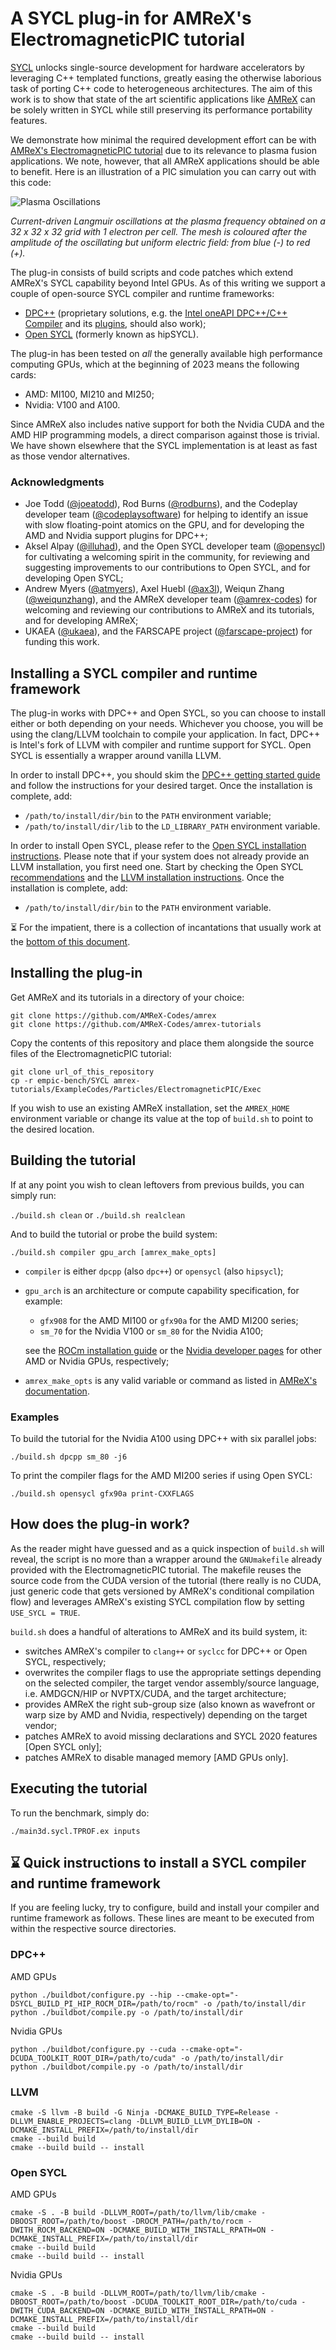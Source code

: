 # A SYCL plug-in for AMReX's ElectromagneticPIC tutorial

[SYCL](https://www.khronos.org/sycl/) unlocks single-source development for
hardware accelerators by leveraging C++ templated functions, greatly easing the
otherwise laborious task of porting C++ code to heterogeneous architectures.
The aim of this work is to show that state of the art scientific applications
like [AMReX](https://amrex-codes.github.io) can be solely written in SYCL
while still preserving its performance portability features.

We demonstrate how minimal the required development effort can be with
[AMReX's ElectromagneticPIC tutorial](https://amrex-codes.github.io/amrex/tutorials_html/Particles_Tutorial.html#electromagneticpic)
due to its relevance to plasma fusion applications. We note, however, that all AMReX
applications should be able to benefit.
Here is an illustration of a PIC simulation you can carry out with this code:

![Plasma Oscillations](https://github.com/amrPX-Projects/empic-bench/blob/master/Langmuir.gif)

_Current-driven Langmuir oscillations at the plasma frequency obtained
on a 32 x 32 x 32 grid with 1 electron per cell. The mesh is coloured after the 
amplitude of the oscillating but uniform electric field: from blue (-) to red
(+)._

The plug-in consists of build scripts and code patches which extend
AMReX's SYCL capability beyond Intel GPUs.
As of this writing we support a couple of open-source SYCL compiler and runtime
frameworks:
- [DPC++](https://github.com/intel/llvm) (proprietary solutions, e.g. the
[Intel oneAPI DPC++/C++ Compiler](https://www.intel.com/content/www/us/en/developer/tools/oneapi/dpc-compiler.html)
and its [plugins](https://codeplay.com/portal/blogs/2022/12/16/bringing-nvidia-and-amd-support-to-oneapi.html),
should also work);
- [Open SYCL](https://github.com/OpenSYCL/OpenSYCL)
(formerly known as hipSYCL).

The plug-in has been tested on _all_ the generally available high performance
computing GPUs, which at the beginning of 2023 means the following cards:

- AMD: MI100, MI210 and MI250;
- Nvidia: V100 and A100.

Since AMReX also includes native support for both the Nvidia CUDA and the AMD
HIP programming models, a direct comparison against those is trivial. We have
shown elsewhere that the SYCL implementation is at least as fast as those
vendor alternatives.

### Acknowledgments

- Joe Todd ([@joeatodd](https://github.com/joeatodd)),
Rod Burns ([@rodburns](https://github.com/rodburns)),
and the Codeplay developer team
([@codeplaysoftware](https://github.com/codeplaysoftware))
for helping to identify an issue with slow floating-point atomics on the GPU,
and for developing the AMD and Nvidia support plugins for DPC++;
- Aksel Alpay ([@illuhad](https://github.com/illuhad)),
and the Open SYCL developer team
([@opensycl](https://github.com/opensycl))
for cultivating a welcoming spirit in the community,
for reviewing and suggesting improvements to our contributions to Open SYCL,
and for developing Open SYCL;
- Andrew Myers ([@atmyers](https://github.com/atmyers)),
Axel Huebl ([@ax3l](https://github.com/ax3l)),
Weiqun Zhang ([@weiqunzhang](https://github.com/weiqunzhang)),
and the AMReX developer team
([@amrex-codes](https://github.com/amrex-codes))
for welcoming and reviewing our contributions to AMReX and its tutorials,
and for developing AMReX;
- UKAEA ([@ukaea](https://github.com/ukaea)),
and the FARSCAPE project
([@farscape-project](https://github.com/farscape-project)) for funding this work.

## Installing a SYCL compiler and runtime framework

The plug-in works with DPC++ and Open SYCL, so you can choose to install either
or both depending on your needs. Whichever you choose, you will be using the
clang/LLVM toolchain to compile your application.
In fact, DPC++ is Intel's fork of LLVM with compiler and runtime support for
SYCL. Open SYCL is essentially a wrapper around vanilla LLVM.

In order to install DPC++, you should skim the
[DPC++ getting started guide](https://intel.github.io/llvm-docs/GetStartedGuide.html)
and follow the instructions for your desired target. Once the installation is
complete, add:
- `/path/to/install/dir/bin` to the `PATH` environment variable;
- `/path/to/install/dir/lib` to the `LD_LIBRARY_PATH` environment variable.

In order to install Open SYCL, please refer to the
[Open SYCL installation instructions](https://github.com/OpenSYCL/OpenSYCL/blob/develop/doc/installing.md).
Please note that if your system does not already provide an LLVM installation,
you first need one. Start by checking the Open SYCL
[recommendations](https://github.com/OpenSYCL/OpenSYCL/blob/develop/doc/install-llvm.md)
and the [LLVM installation instructions](https://llvm.org/docs/CMake.html).
Once the installation is
complete, add:
- `/path/to/install/dir/bin` to the `PATH` environment variable.

:hourglass_flowing_sand: For the impatient, there is a collection of
incantations that usually work at the
[bottom of this document](#hourglass-quick-instructions-to-install-a-sycl-compiler-and-runtime-framework).

## Installing the plug-in

Get AMReX and its tutorials in a directory of your choice:

```
git clone https://github.com/AMReX-Codes/amrex
git clone https://github.com/AMReX-Codes/amrex-tutorials
```

Copy the contents of this repository and place them alongside the source files
of the ElectromagneticPIC tutorial:

```
git clone url_of_this_repository
cp -r empic-bench/SYCL amrex-tutorials/ExampleCodes/Particles/ElectromagneticPIC/Exec
```

If you wish to use an existing AMReX installation, set the `AMREX_HOME`
environment variable or change its value at the top of `build.sh` to point to
the desired location.

## Building the tutorial

If at any point you wish to clean leftovers from previous builds, you can
simply run:

`./build.sh clean` or `./build.sh realclean`

And to build the tutorial or probe the build system:

`./build.sh compiler gpu_arch [amrex_make_opts]`

- `compiler` is either `dpcpp` (also `dpc++`) or `opensycl` (also `hipsycl`);
- `gpu_arch` is an architecture or compute capability specification, for
example:
    - `gfx908` for the AMD MI100 or `gfx90a` for the AMD MI200 series;
    - `sm_70` for the Nvidia V100 or `sm_80` for the Nvidia A100;

    see the
    [ROCm installation guide](https://docs.amd.com/bundle/ROCm-Installation-Guide-v5.4.3/page/Prerequisites.html#d5434e299)
    or the
    [Nvidia developer pages](https://developer.nvidia.com/cuda-gpus) for other
    AMD or Nvidia GPUs, respectively;
- `amrex_make_opts` is any valid variable or command as listed in
[AMReX's documentation](https://amrex-codes.github.io/amrex/docs_html/BuildingAMReX.html).

### Examples

To build the tutorial for the Nvidia A100 using DPC++ with six parallel jobs:

`./build.sh dpcpp sm_80 -j6`

To print the compiler flags for the AMD MI200 series if using Open SYCL:

`./build.sh opensycl gfx90a print-CXXFLAGS` 

## How does the plug-in work?

As the reader might have guessed and as a quick inspection of `build.sh` will
reveal, the script is no more than a wrapper around the `GNUmakefile` already
provided with the ElectromagneticPIC tutorial.
The makefile reuses the source code from the CUDA version of the tutorial
(there really is no CUDA, just generic code that gets versioned by AMReX's
conditional compilation flow) and leverages AMReX's existing SYCL compilation
flow by setting `USE_SYCL = TRUE`.

`build.sh` does a handful of alterations to AMReX and its build system, it:
- switches AMReX's compiler to `clang++` or `syclcc` for DPC++ or Open SYCL,
respectively;
- overwrites the compiler flags to use the appropriate settings depending on
the selected compiler, the target vendor assembly/source language, i.e.
AMDGCN/HIP or NVPTX/CUDA, and the target architecture;
- provides AMReX the right sub-group size (also known as wavefront or warp size
by AMD and Nvidia, respectively) depending on the target vendor;
- patches AMReX to avoid missing declarations and SYCL 2020 features
[Open SYCL only];
- patches AMReX to disable managed memory [AMD GPUs only].

## Executing the tutorial

To run the benchmark, simply do:

`./main3d.sycl.TPROF.ex inputs`

## :hourglass: Quick instructions to install a SYCL compiler and runtime framework

If you are feeling lucky, try to configure, build and install your compiler and
runtime framework as follows. These lines are meant to be executed from within
the respective source directories.

### DPC++

AMD GPUs
```
python ./buildbot/configure.py --hip --cmake-opt="-DSYCL_BUILD_PI_HIP_ROCM_DIR=/path/to/rocm" -o /path/to/install/dir
python ./buildbot/compile.py -o /path/to/install/dir
```

Nvidia GPUs
```
python ./buildbot/configure.py --cuda --cmake-opt="-DCUDA_TOOLKIT_ROOT_DIR=/path/to/cuda" -o /path/to/install/dir
python ./buildbot/compile.py -o /path/to/install/dir
```

### LLVM
```
cmake -S llvm -B build -G Ninja -DCMAKE_BUILD_TYPE=Release -DLLVM_ENABLE_PROJECTS=clang -DLLVM_BUILD_LLVM_DYLIB=ON -DCMAKE_INSTALL_PREFIX=/path/to/install/dir
cmake --build build
cmake --build build -- install
```

### Open SYCL

AMD GPUs
```
cmake -S . -B build -DLLVM_ROOT=/path/to/llvm/lib/cmake -DBOOST_ROOT=/path/to/boost -DROCM_PATH=/path/to/rocm -DWITH_ROCM_BACKEND=ON -DCMAKE_BUILD_WITH_INSTALL_RPATH=ON -DCMAKE_INSTALL_PREFIX=/path/to/install/dir
cmake --build build
cmake --build build -- install
```

Nvidia GPUs
```
cmake -S . -B build -DLLVM_ROOT=/path/to/llvm/lib/cmake -DBOOST_ROOT=/path/to/boost -DCUDA_TOOLKIT_ROOT_DIR=/path/to/cuda -DWITH_CUDA_BACKEND=ON -DCMAKE_BUILD_WITH_INSTALL_RPATH=ON -DCMAKE_INSTALL_PREFIX=/path/to/install/dir
cmake --build build
cmake --build build -- install
```
